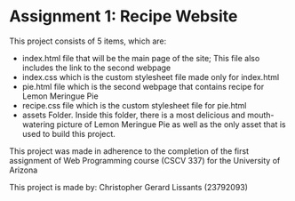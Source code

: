 # Assignment 1: Recipe Website

This project consists of 5 items, which are:
* index.html file that will be the main page of the site; This file also includes the link to the second webpage
* index.css which is the custom stylesheet file made only for index.html
* pie.html file which is the second webpage that contains recipe for Lemon Meringue Pie
* recipe.css file which is the custom stylesheet file for pie.html
* assets Folder. Inside this folder, there is a most delicious and mouth-watering picture of Lemon Meringue Pie as well as the only asset that is used to build this project.

This project was made in adherence to the completion of the first assignment of Web Programming course (CSCV 337) for the University of Arizona

This project is made by: Christopher Gerard Lissants (23792093)
